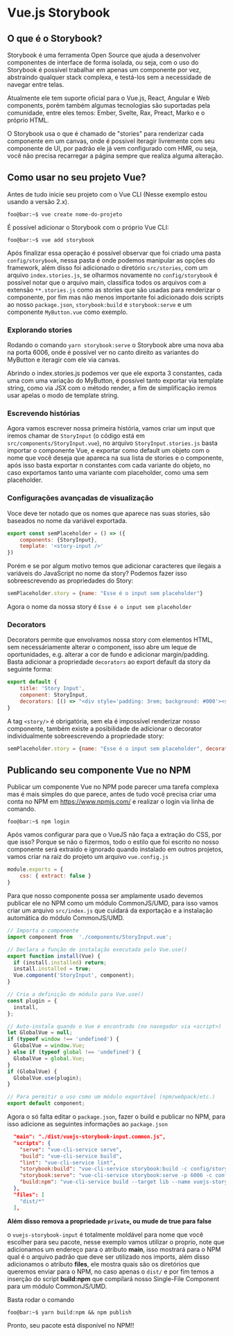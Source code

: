 # Vue.js Storybook

## O que é o Storybook?

Storybook é uma ferramenta Open Source que ajuda a desenvolver componentes de interface de forma isolada, ou seja, com o uso do Storybook é possível trabalhar em apenas um componente por vez, abstraindo qualquer stack complexa, e testá-los sem a necessidade de navegar entre telas.

Atualmente ele tem suporte oficial para o Vue.js, React, Angular e Web components, porém também algumas tecnologias são suportadas pela comunidade, entre eles temos: Ember, Svelte, Rax, Preact, Marko e o próprio HTML.

O Storybook usa o que é chamado de "stories" para renderizar cada componente em um canvas, onde é possivel iteragir livremente com seu componente de UI, por padrão ele já vem configurado com HMR, ou seja, você não precisa recarregar a página sempre que realiza alguma alteração. 

## Como usar no seu projeto Vue?

Antes de tudo inicie seu projeto com o Vue CLI (Nesse exemplo estou usando a versão 2.x).
```properties
foo@bar:~$ vue create nome-do-projeto
```

É possível adicionar o Storybook com o próprio Vue CLI:
```properties
foo@bar:~$ vue add storybook
```

Após finalizar essa operação é possível observar que foi criado uma pasta `config/storybook`, nessa pasta é onde podemos manipular as opções do framework, além disso foi adicionado o diretório `src/stories`, com um arquivo `index.stories.js`, se olharmos novamente no `config/storybook` é possível notar que o arquivo main, classifica todos os arquivos com a extensão `**.stories.js` como as stories que são usadas para renderizar o componente, por fim mas não menos importante foi adicionado dois scripts ao nosso `package.json`, `storybook:build` e `storybook:serve` e um componente `MyButton.vue` como exemplo.


### Explorando stories

Rodando o comando `yarn storybook:serve` o Storybook abre uma nova aba na porta 6006, onde é possível ver no canto direito as variantes do MyButton e iteragir com ele via canvas.

Abrindo o index.stories.js podemos ver que ele exporta 3 constantes, cada uma com uma variação do MyButton, é possível tanto exportar via template string, como via JSX com o método render, a fim de simplificação iremos usar apelas o modo de template string.

### Escrevendo histórias

Agora vamos escrever nossa primeira história, vamos criar um input que iremos chamar de `StoryInput` (o código está em `src/components/StoryInput.vue`), no arquivo `StoryInput.stories.js` basta importar o componente Vue, e exportar como default um objeto com o nome que você deseja que apareca na sua lista de stories e o componente, após isso basta exportar n constantes com cada variante do objeto, no caso exportamos tanto uma variante com placeholder, como uma sem placeholder.

### Configurações avançadas de visualização

Voce deve ter notado que os nomes que aparece nas suas stories, são baseados no nome da variável exportada.

```js
export const semPlaceholder = () => ({
    components: {StoryInput},
    template: '<story-input />'
})
```

Porém e se por algum motivo temos que adicionar caracteres que ilegais a variáveis do JavaScript no nome da story? Podemos fazer isso sobreescrevendo as propriedades do Story:

```js
semPlaceholder.story = {name: "Esse é o input sem placeholder"}
```

Agora o nome da nossa story é `Esse é o input sem placeholder`

### Decorators

Decorators permite que envolvamos nossa story com elementos HTML, sem necessáriamente alterar o component, isso abre um leque de oportunidades, e.g. alterar a cor de fundo e adicionar margin/padding. Basta adicionar a propriedade `decorators` ao export default da story da seguinte forma:

```javascript
export default {
    title: 'Story Input',
    component: StoryInput,
    decorators: [() => "<div style='padding: 3rem; background: #000'><story/></div>"]
}
```

A tag `<story/>` é obrigatória, sem ela é impossível renderizar nosso componente, também existe a posibilidade de adicionar o decorator individualmente sobreescrevendo a propriedade story:

```javascript
semPlaceholder.story = {name: "Esse é o input sem placeholder", decorators: [() => "<div style='padding: 3rem; background: #000'><story/></div>"]}
```

## Publicando seu componente Vue no NPM

Publicar um componente Vue no NPM pode parecer uma tarefa complexa mas é mais simples do que parece, antes de tudo você precisa criar uma conta no NPM em https://www.npmjs.com/ e realizar o login via linha de comando.

```properties
foo@bar:~$ npm login
```

Após vamos configurar para que o VueJS não faça a extração do CSS, por que isso? Porque se não o fizermos, todo o estilo que foi escrito no nosso componente será extraido e ignorado quando instalado em outros projetos, vamos criar na raiz do projeto um arquivo `vue.config.js`

```js
module.exports = {
    css: { extract: false }
}
```

Para que nosso componente possa ser amplamente usado devemos publicar ele no NPM como um módulo CommonJS/UMD, para isso vamos criar um arquivo `src/index.js` que cuidará da exportação e a instalação automática do módulo CommonJS/UMD.

```js
// Importa o componente
import component from  './components/StoryInput.vue';

// Declara a função de instalação executada pelo Vue.use()
export function install(Vue) {
  if (install.installed) return;
  install.installed = true;
  Vue.component('StoryInput', component);
}

// Cria a definição do módulo para Vue.use()
const plugin = {
  install,
};

// Auto-instala quando o Vue é encontrado (no navegador via <script>)
let GlobalVue = null;
if (typeof window !== 'undefined') {
  GlobalVue = window.Vue;
} else if (typeof global !== 'undefined') {
  GlobalVue = global.Vue;
}
if (GlobalVue) {
  GlobalVue.use(plugin);
}

// Para permitir o uso como um módulo exportável (npm/webpack/etc.)
export default component;
```

Agora o só falta editar o `package.json`, fazer o build e publicar no NPM, para isso adicione as seguintes informações ao `package.json`
``` json
  "main": "./dist/vuejs-storybook-input.common.js",
  "scripts": {
    "serve": "vue-cli-service serve",
    "build": "vue-cli-service build",
    "lint": "vue-cli-service lint",
    "storybook:build": "vue-cli-service storybook:build -c config/storybook",
    "storybook:serve": "vue-cli-service storybook:serve -p 6006 -c config/storybook",
    "build:npm": "vue-cli-service build --target lib --name vuejs-storybook-input ./src/index.js"
  },
  "files": [
    "dist/*"
  ],
```
**Além disso remova a propriedade `private`, ou mude de true para false**

o `vuejs-storybook-input` é totalmente moldável para nome que você escolher para seu pacote, nesse exemplo vamos utilizar o proprio, note que adicionamos um endereço para o atributo **main**, isso mostrará para o NPM qual é o arquivo padrão que deve ser utilizado nos imports, além disso adicionamos o atributo **files**, ele mostra quais são os diretórios que queremos enviar para o NPM, no caso apenas o `dist/` e por fim temos a inserção do script **build:npm** que compilará nosso Single-File Component para um módulo CommonJS/UMD.

Basta rodar o comando

```properties
foo@bar:~$ yarn build:npm && npm publish
```

Pronto, seu pacote está disponível no NPM!!
